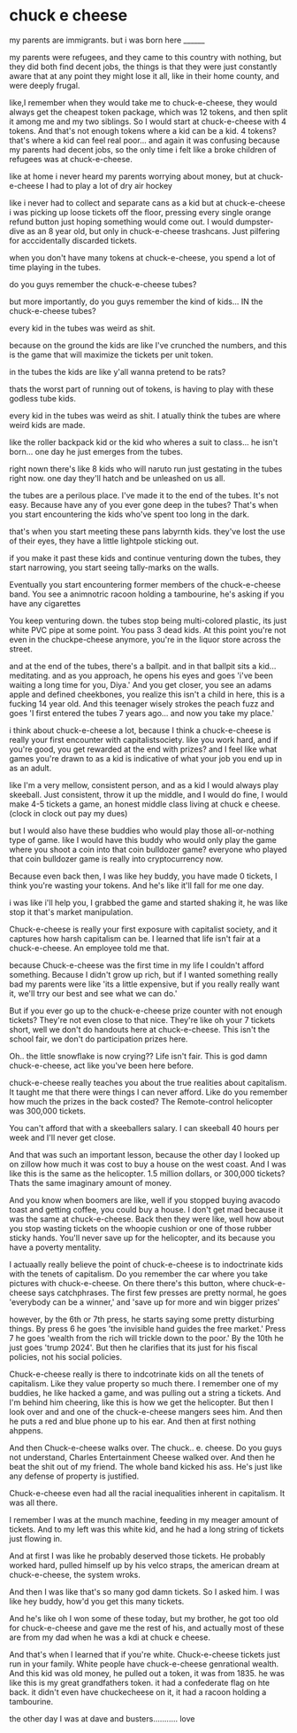 # chuck e cheese

my parents are immigrants. but i was born here ______

my parents were refugees, and they came to this country with nothing, but they did both find decent jobs, the things is that they were just constantly aware that at any point they might lose it all, like in their home county, and were deeply frugal.  

like,I remember when they would take me to chuck-e-cheese, they would always get the cheapest token package, which was 12 tokens, and then split it among me and my two siblings. So I would start at chuck-e-cheese with 4 tokens. And that's not enough tokens where a kid can be a kid. 4 tokens? that's where a kid can feel real poor... and again it was confusing because my parents had decent jobs, so the only time i felt like a broke children of refugees was at chuck-e-cheese. 

like at home i never heard my parents worrying about money, but at chuck-e-cheese I had to play a lot of dry air hockey

like i never had to collect and separate cans as a kid but at chuck-e-cheese i was picking up loose tickets off the floor, pressing every single orange refund button just hoping something would come out. I would dumpster-dive as an 8 year old, but only in chuck-e-cheese trashcans. Just pilfering for acccidentally discarded tickets. 

when you don't have many tokens at chuck-e-cheese, you spend a lot of time playing in the tubes. 

do you guys remember the chuck-e-cheese tubes?

but more importantly, do you guys remember the kind of kids... IN the chuck-e-cheese tubes?

every kid in the tubes was weird as shit. 

because on the ground the kids are like I've crunched the numbers, and this is the game that will maximize the tickets per unit token.

in the tubes the kids are like y'all wanna pretend to be rats?

thats the worst part of running out of tokens, is having to play with these godless tube kids.

every kid in the tubes was weird as shit. I atually think the tubes are where weird kids are made. 

like the roller backpack kid or the kid who wheres a suit to class... he isn't born... one day he just emerges from the tubes. 

right nown there's like 8 kids who will naruto run just gestating in the tubes right now. one day they'll hatch and be unleashed on us all.

the tubes are a perilous place. I've made it to the end of the tubes. It's not easy. Because have any of you ever gone deep in the tubes? That's when you start encountering the kids who've spent too long in the dark.

that's when you start meeting these pans labyrnth kids. they've lost the use of their eyes, they have a little lightpole sticking out. 

if you make it past these kids and continue venturing down the tubes, they start narrowing, you start seeing tally-marks on the walls. 

Eventually you start encountering former members of the chuck-e-cheese band. You see a animnotric racoon holding a tambourine, he's asking if you have any cigarettes

You keep venturing down. the tubes stop being multi-colored plastic, its just white PVC pipe at some point. You pass 3 dead kids. At this point you're not even in the chuckpe-cheese anymore, you're in the liquor store across the street.

and at the end of the tubes, there's a ballpit. and in that ballpit sits a kid... meditating. and as you approach, he opens his eyes and goes 'i've been waiting a long time for you, Diya.' And you get closer, you see an adams apple and defined cheekbones, you realize this isn't a child in here, this is a fucking 14 year old. And this teenager wisely strokes the peach fuzz and goes 'I first entered the tubes 7 years ago... and now you take my place.'


i think about chuck-e-cheese a lot, because I think a chuck-e-cheese is really your first encounter with capitalistsociety. like you work hard, and if you're good, you get rewarded at the end with prizes? and I feel like what games you're drawn to as a kid is indicative of what your job you end up in as an adult. 

like I'm a very mellow, consistent person, and as a kid I would always play skeeball. Just consistent, throw it up the middle, and I would do fine, I would make 4-5 tickets a game, an honest middle class living at chuck e cheese. (clock in clock out pay my dues)

but I would also have these buddies who would play those all-or-nothing type of game. like I would have this buddy who would only play the game where you shoot a coin into that coin bulldozer game? everyone who played that coin bulldozer game is really into cryptocurrency now. 

Because even back then, I was like hey buddy, you have made 0 tickets, I think you're wasting your tokens. And he's like it'll fall for me one day.
 
i was like i'll help you, I grabbed the game and started shaking it, he was like stop it that's market manipulation.

Chuck-e-cheese is really your first exposure with capitalist society, and it captures how harsh capitalism can be. I learned that life isn't fair at a chuck-e-cheese. An employee told me that.

because Chuck-e-cheese was the first time in my life I couldn't afford something. Because I didn't grow up rich, but if I wanted something really bad my parents were like 'its a little expensive, but if you really really want it, we'll trry our best and see what we can do.'

But if you ever go up to the chuck-e-cheese prize counter with not enough tickets? They're not even close to that nice. They're like oh your 7 tickets short, well we don't do handouts here at chuck-e-cheese. This isn't the school fair, we don't do participation prizes here. 

Oh.. the little snowflake is now crying?? Life isn't fair. This is god damn chuck-e-cheese, act like you've been here before. 

chuck-e-cheese really teaches you about the true realities about capitalism. It taught me that there were things I can never afford. Like do you remember how much the prizes in the back costed? The Remote-control helicopter was 300,000 tickets. 

You can't afford that with a skeeballers salary. I can skeeball 40 hours per week and I'll never get close. 

And that was such an important lesson, because the other day I looked up on zillow how much it was cost to buy a house on the west coast. And I was like this is the same as the helicopter. 1.5 million dollars, or 300,000 tickets? Thats the same imaginary amount of money.

And you know when boomers are like, well if you stopped buying avacodo toast and getting coffee, you could buy a house. I don't get mad because it was the same at chuck-e-cheese. Back then they were like, well how about you stop wasting tickets on the whoopie cushion or one of those rubber sticky hands. You'll never save up for the helicopter, and its because you have a poverty mentality. 

I actuaally really believe the point of chuck-e-cheese is to indoctrinate kids with the tenets of capitalism. Do you remember the car where you take pictures with chuck-e-cheese. On there there's this button, where chuck-e-cheese says catchphrases. The first few presses are pretty normal, he goes 'everybody can be a winner,' and 'save up for more and win bigger prizes'

however, by the 6th or 7th press, he starts saying some pretty disturbing things. By press 6 he goes 'the invisible hand guides the free market.' Press 7 he goes 'wealth from the rich will trickle down to the poor.' By the 10th he just goes 'trump 2024'. But then he clarifies that its just for his fiscal policies, not his social policies.

Chuck-e-cheese really is there to indcotrinate kids on all the tenets of capitalism. Like they value property so much there. I remember one of my buddies, he like hacked a game, and was pulling out a string a tickets. And I'm behind him cheering, like this is how we get the helicopter. But then I look over and and one of the chuck-e-cheese mangers sees him. And then he puts a red and blue phone up to his ear. And then at first nothing ahppens. 

And then Chuck-e-cheese walks over. The chuck.. e. cheese. Do you guys not understand, Charles Entertainment Cheese walked over. And then he beat the shit out of my friend. The whole band kicked his ass. He's just like any defense of property is justified.

Chuck-e-cheese even had all the racial inequalities inherent in capitalism. It was all there. 

I remember I was at the munch machine, feeding in my meager amount of tickets. And to my left was this white kid, and he had a long string of tickets just flowing in.

And at first I was like he probably deserved those tickets. He probably worked hard, pulled himself up by his velco straps, the american dream at chuck-e-cheese, the system wroks.

And then I was like that's so many god damn tickets. So I asked him. I was like hey buddy, how'd you get this many tickets.

And he's like oh I won some of these today, but my brother, he got too old for chuck-e-cheese and gave me the rest of his, and actually most of these are from my dad when he was a kdi at chuck e cheese.

And that's when I learned that if you're white. Chuck-e-cheese tickets just run in your family. White people have chuck-e-cheese genrational wealth. And this kid was old money, he pulled out a token, it was from 1835. he was like this is my great grandfathers token. it had a confederate flag on hte back. it didn't even have chuckecheese on it, it had a racoon holding a tambourine. 

the other day I was at dave and busters........... love

